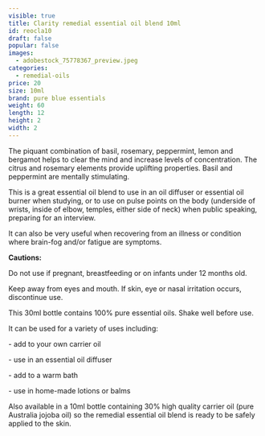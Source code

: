 ```yaml
---
visible: true
title: Clarity remedial essential oil blend 10ml
id: reocla10
draft: false
popular: false
images:
  - adobestock_75778367_preview.jpeg
categories:
  - remedial-oils
price: 20
size: 10ml
brand: pure blue essentials
weight: 60
length: 12
height: 2
width: 2
---
```

The piquant combination of basil, rosemary, peppermint, lemon and bergamot helps to clear the mind and increase levels of concentration. The citrus and rosemary elements provide uplifting properties. Basil and peppermint are mentally stimulating.

This is a great essential oil blend to use in an oil diffuser or essential oil burner when studying, or to use on pulse points on the body (underside of wrists, inside of elbow, temples, either side of neck) when public speaking, preparing for an interview.

It can also be very useful when recovering from an illness or condition where brain-fog and/or fatigue are symptoms.

**Cautions:**

Do not use if pregnant, breastfeeding or on infants under 12 months old.

Keep away from eyes and mouth. If skin, eye or nasal irritation occurs, discontinue use.



This 30ml bottle contains 100% pure essential oils. Shake well before use.

It can be used for a variety of uses including:

\- add to your own carrier oil

\- use in an essential oil diffuser

\- add to a warm bath

\- use in home-made lotions or balms

Also available in a 10ml bottle containing 30% high quality carrier oil (pure Australia jojoba oil) so the remedial essential oil blend is ready to be safely applied to the skin.